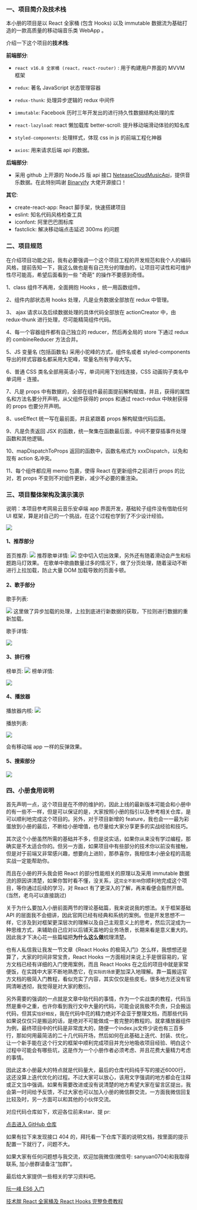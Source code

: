 ### 一、项目简介及技术栈

本小册的项目是以 React 全家桶 (包含 Hooks) 以及 immutable 数据流为基础打造的一款高质量的移动端音乐类 WebApp 。

介绍一下这个项目的**技术栈**:

**前端部分**:

- `react v16.8 全家桶 (react，react-router)` : 用于构建用户界面的 MVVM 框架

- `redux`: 著名 JavaScript 状态管理容器

- `redux-thunk`: 
处理异步逻辑的 redux 中间件
- `immutable`: Facebook 历时三年开发出的进行持久性数据结构处理的库
- `react-lazyload`: react 懒加载库 better-scroll: 提升移动端滑动体验的知名库
- `styled-components`: 处理样式，体现 css in js 的前端工程化神器
- `axios`: 用来请求后端 api 的数据。

**后端部分**:
- 采用 github 上开源的 NodeJS 版 api 接口 [NeteaseCloudMusicApi](https://github.com/Binaryify/NeteaseCloudMusicApi)，提供音乐数据。在此特别鸣谢 [Binaryify](https://github.com/Binaryify/NeteaseCloudMusicApi) 大佬开源接口！

**其它**:
- create-react-app: React 脚手架，快速搭建项目
- eslint: 知名代码风格检查工具
- iconfont: 阿里巴巴图标库
- fastclick: 解决移动端点击延迟 300ms 的问题

### 二、项目规范
在介绍项目功能之前，我有必要强调一个这个项目工程的开发规范和我个人的编码风格，提前告知一下，我这么做也是有自己充分的理由的，让项目可读性和可维护性尽可能高，希望后面看到一些 "奇葩" 的操作不要感到奇怪。

1、class 组件不再用，全面拥抱 Hooks ，统一用函数组件。

2、组件内部状态用 hooks 处理，凡是业务数据全部放在 redux 中管理。

3、 ajax 请求以及后续数据处理的具体代码全部放在 actionCreator 中，由 redux-thunk 进行处理，尽可能精简组件代码。

4、每一个容器组件都有自己独立的 reducer，然后再全局的 store 下通过 redux 的 combineReducer 方法合并。

5、JS 变量名 (包括函数名) 采用小驼峰的方式，组件名或者 styled-components 导出的样式容器名都采用大驼峰，常量名所有字母大写。

6、普通 CSS 类名全部用英语小写，单词间用下划线连接，CSS 动画钩子类名中单词用 - 连接。

7、凡是 props 中有数据的，全部在组件最前面提前解构赋值，并且，获得的属性名和方法名要分开声明，从父组件获得的 props 和通过 react-redux 中映射获得的 props 也要分开声明。

8、useEffect 统一写在最前面，并且紧跟着 props 解构赋值代码后面。

9、凡是负责返回 JSX 的函数，统一聚集在函数最后面，中间不要穿插事件处理函数和其他逻辑。

10、mapDispatchToProps 返回的函数中，函数名格式为 xxxDispatch，以免和现有 action 名冲突。

11、每个组件都应用 memo 包裹，使得 React 在更新组件之前进行 props 的比对，若 props 不变则不对组件更新，减少不必要的重渲染。

### 三、项目整体架构及演示演示
说明：本项目参考网易云音乐安卓端 app 界面开发，基础轮子组件没有借助任何 UI 框架，算是对自己的一个挑战，在这个过程也学到了不少设计经验。


![](https://p1-jj.byteimg.com/tos-cn-i-t2oaga2asx/gold-user-assets/2019/12/10/16ef01876df7d36d~tplv-t2oaga2asx-image.image)

#### 1、推荐部分
首页推荐:
![](https://p1-jj.byteimg.com/tos-cn-i-t2oaga2asx/gold-user-assets/2019/8/11/16c7f735b83a0d15~tplv-t2oaga2asx-image.image)
推荐歌单详情:
![](https://p1-jj.byteimg.com/tos-cn-i-t2oaga2asx/gold-user-assets/2019/8/11/16c7f75ca0469552~tplv-t2oaga2asx-image.image)
空中切入切出效果，另外还有随着滑动会产生和标题跑马灯效果。
在歌单中歌曲数量过多的情况下，做了分页处理，随着滚动不断进行上拉加载，防止大量 DOM 加载导致的页面卡顿。

#### 2、歌手部分
歌手列表:

![](https://p1-jj.byteimg.com/tos-cn-i-t2oaga2asx/gold-user-assets/2019/8/11/16c7f793e8a1524b~tplv-t2oaga2asx-image.image)
这里做了异步加载的处理，上拉到底进行新数据的获取，下拉则进行数据的重新加载。

歌手详情:

![](https://p1-jj.byteimg.com/tos-cn-i-t2oaga2asx/gold-user-assets/2019/8/11/16c7f7ea74fffa11~tplv-t2oaga2asx-image.image)


#### 3、排行榜
榜单页:
![](https://p1-jj.byteimg.com/tos-cn-i-t2oaga2asx/gold-user-assets/2019/8/11/16c7f811ec0f7375~tplv-t2oaga2asx-image.image)
榜单详情:

![](https://p1-jj.byteimg.com/tos-cn-i-t2oaga2asx/gold-user-assets/2019/8/11/16c7f82639a1dc34~tplv-t2oaga2asx-image.image)

#### 4、播放器
播放器内核:
![](https://p1-jj.byteimg.com/tos-cn-i-t2oaga2asx/gold-user-assets/2019/8/11/16c7f8a5687ebb93~tplv-t2oaga2asx-image.image)

播放列表:

![](https://p1-jj.byteimg.com/tos-cn-i-t2oaga2asx/gold-user-assets/2019/8/11/16c7f98711c43ae3~tplv-t2oaga2asx-image.image)

会有移动端 app 一样的反弹效果。

#### 5、搜索部分

![](https://p1-jj.byteimg.com/tos-cn-i-t2oaga2asx/gold-user-assets/2019/8/11/16c804bd87a2dbbe~tplv-t2oaga2asx-image.image)

### 四、小册食用说明

首先声明一点，这个项目是在不停的维护的，因此上线的最新版本可能会和小册中的有一些不一样，但是可以保证的是，大家按照小册的指引以及参考相关仓库，是可以顺利地完成这个项目的。另外，对于项目新增的 feature，我也会一一最为彩蛋放到小册的最后，不断给小册增值，也尽量给大家分享更多的实战经验和技巧。

其次这个小册虽然所需的基础并不多，但是说实话，如果你从来没有学过编程，那确实是不太适合你的。但另一方面，如果项目中有些部分的技术你以前没有接触，但是对于前端又非常感兴趣，想要向上进阶，那恭喜你，我相信本小册全程的高能实战一定能帮助你。

而且在小册的开头我会把 React 的部分性能相关的原理以及采用 immutable 数据流的原因讲清楚，如果你暂时看不懂，没关系，这`完全不影响`你顺利地完成这个项目，等你通过后续的学习，对 React 有了更深入的了解，再来看便会豁然开朗。(当然，老鸟可以直接跳过)

关于为什么要加入小册前面两节的理论基础篇，我来说说我的想法。关于框架基础 API 的层面我不会细讲，因此官网已经有经典和系统的案例。但是开发思想不一样，它涉及到对框架更深层次的理解以及自己主观意义上的思考，然后沉淀成为一种思维方式，来辅助自己应对以后铺天盖地的业务场景，长期来看是意义重大的。因此我才下决心花一些篇幅把**为什么这么做**梳理清楚。

也有人私信我让我发一节文章《React Hooks 的极简入门》怎么样，我想想还是算了，大家的时间非常宝贵，React Hooks 一方面相对来说上手是很容易的，官方文档已经有详细的入门使用案例，而且 React Hooks 在之后的项目中就是家常便饭，在实践中大家不断地熟悉它，在`实际的场景`更加深入地理解。靠一篇搬运官方文档的极简入门教程，看似充实了内容，其实仅仅是些皮毛，很多地方还没有官网清晰透彻，我觉得是对大家的敷衍。

另外需要的强调的一点就是文章中贴代码的事情，作为一个实战类的教程，代码当然是重中之重，也许你看到我行文中大量的代码，可能会说我极不负责，只会搬运代码，但其实`恰好相反`，我在代码中花的精力绝对不会亚于整理文档，而那些代码如果说仅仅只是搬运的话，是绝对不可能做成一套完整的教程的。就拿播放器组件为例，最终项目中的代码是非常庞大的，随便一个index.js文件少说也有三百多行，那如何用最简洁的二十几代码开场，然后如何在此基础上迭代、封装、优化，让一个新手能在这个行文的框架中顺利完成项目并充分地吸收项目经验、明白这个过程中可能会有哪些坑，这是作为一个小册作者必须考虑、并且花费大量精力考虑的事情。

因此这本小册最大的特点就是代码量大，最后的仓库代码纯手写的接近6000行，这还没算上迭代优化的过程。不过大家可以放心，该用文字强调的地方都会在注释或正文当中强调。如果有需要改进或没有说清楚的地方希望大家在留言区提出，我会第一时间给予反馈，不过大家也可以加入小册的微信群交流，一方面我微信回复比较及时，另一方面可以和其他的小伙伴交流。

对应代码仓库如下，欢迎各位前来star、提 pr:

[点击进入 GitHub 仓库](https://github.com/sanyuan0704/react-cloud-music)

如果有拉下来发现接口 404 的，拜托看一下仓库下面的说明文档，按里面的提示配置一下就行了，问题不大。

如果大家有任何问题想与我交流，欢迎加我微信(微信号: sanyuan0704)和我取得联系, 加小册群请备注“加群”。

最后给大家提供一些相关的学习资料吧。

[阮一峰 ES6 入门](http://es6.ruanyifeng.com/#docs/module)

[技术胖 React 全家桶及 React Hooks 完整免费教程](https://jspang.com/detailed?id=46)
